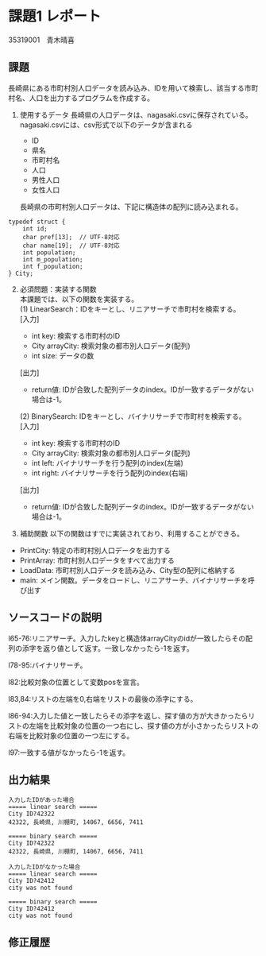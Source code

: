 # 課題1 レポート
35319001　青木晴喜


## 課題
長崎県にある市町村別人口データを読み込み、IDを用いて検索し、該当する市町村名、人口を出力するプログラムを作成する。

1. 使用するデータ
長崎県の人口データは、nagasaki.csvに保存されている。
nagasaki.csvには、csv形式で以下のデータが含まれる
    - ID
    - 県名
    - 市町村名
    - 人口
    - 男性人口
    - 女性人口

    長崎県の市町村別人口データは、下記に構造体の配列に読み込まれる。

```C: 市町村別データ構造体
typedef struct {  
    int id;  
    char pref[13];  // UTF-8対応  
    char name[19];  // UTF-8対応  
    int population;  
    int m_population;  
    int f_population;  
} City;  
```



2. 必須問題：実装する関数  
本課題では、以下の関数を実装する。  
   (1) LinearSearch：IDをキーとし、リニアサーチで市町村を検索する。  
    [入力]
    - int key: 検索する市町村のID
    - City arrayCity: 検索対象の都市別人口データ(配列)
    - int size: データの数  

    [出力]  
    - return値: IDが合致した配列データのindex。IDが一致するデータがない場合は-1。

    (2) BinarySearch: IDをキーとし、バイナリサーチで市町村を検索する。  
    [入力]
    - int key: 検索する市町村のID
    - City arrayCity: 検索対象の都市別人口データ(配列)
    - int left: バイナリサーチを行う配列のindex(左端)
    - int right: バイナリサーチを行う配列のindex(右端)  

    [出力]  
    - return値: IDが合致した配列データのindex。IDが一致するデータがない場合は-1。


3. 補助関数
以下の関数はすでに実装されており、利用することができる。  
- PrintCity: 特定の市町村別人口データを出力する  
- PrintArray: 市町村別人口データをすべて出力する  
- LoadData: 市町村別人口データを読み込み、City型の配列に格納する  
- main: メイン関数。データをロードし、リニアサーチ、バイナリサーチを呼び出す  


## ソースコードの説明
l65-76:リニアサーチ。入力したkeyと構造体arrayCityのidが一致したらその配列の添字を返り値として返す。一致しなかったら-1を返す。

l78-95:バイナリサーチ。

l82:比較対象の位置として変数posを宣言。

l83,84:リストの左端を0,右端をリストの最後の添字にする。

l86-94:入力した値と一致したらその添字を返し、探す値の方が大きかったらリストの左端を比較対象の位置の一つ右にし、探す値の方が小さかったらリストの右端を比較対象の位置の一つ左にする。

l97:一致する値がなかったら-1を返す。



## 出力結果

```
入力したIDがあった場合
===== linear search =====
City ID?42322
42322, 長崎県, 川棚町, 14067, 6656, 7411

===== binary search =====
City ID?42322
42322, 長崎県, 川棚町, 14067, 6656, 7411

入力したIDがなかった場合
===== linear search =====
City ID?42412
city was not found

===== binary search =====
City ID?42412
city was not found
```

## 修正履歴

